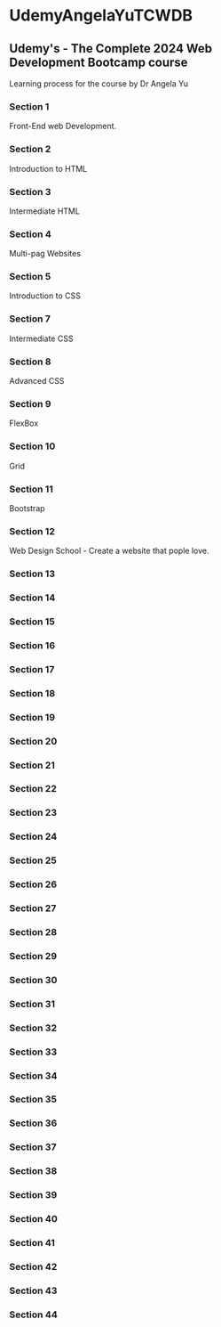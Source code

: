 # UdemyAngelaYuTCWDB

## Udemy's - The Complete 2024 Web Development Bootcamp course

Learning process for the course by Dr Angela Yu 

### Section 1 
Front-End web Development. 
### Section 2
Introduction to HTML
### Section 3
Intermediate HTML
### Section 4
Multi-pag Websites
### Section 5
Introduction to CSS
### Section 7
Intermediate CSS
### Section 8
Advanced CSS
### Section 9
FlexBox
### Section 10
Grid
### Section 11
Bootstrap
### Section 12
Web Design School - Create a website that pople love. 
### Section 13
### Section 14
### Section 15
### Section 16
### Section 17
### Section 18
### Section 19
### Section 20
### Section 21
### Section 22
### Section 23
### Section 24
### Section 25
### Section 26
### Section 27
### Section 28
### Section 29
### Section 30
### Section 31
### Section 32
### Section 33
### Section 34
### Section 35
### Section 36
### Section 37
### Section 38
### Section 39
### Section 40
### Section 41
### Section 42
### Section 43
### Section 44


